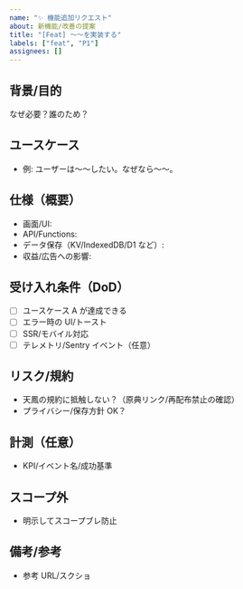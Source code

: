 ```yaml
---
name: "✨ 機能追加リクエスト"
about: 新機能/改善の提案
title: "[Feat] 〜〜を実装する"
labels: ["feat", "P1"]
assignees: []
---
```


## 背景/目的

なぜ必要？誰のため？

## ユースケース

- 例: ユーザーは〜〜したい。なぜなら〜〜。

## 仕様（概要）

- 画面/UI:
- API/Functions:
- データ保存（KV/IndexedDB/D1 など）:
- 収益/広告への影響:

## 受け入れ条件（DoD）

- [ ] ユースケース A が達成できる
- [ ] エラー時の UI/トースト
- [ ] SSR/モバイル対応
- [ ] テレメトリ/Sentry イベント（任意）

## リスク/規約

- 天鳳の規約に抵触しない？（原典リンク/再配布禁止の確認）
- プライバシー/保存方針 OK？

## 計測（任意）

- KPI/イベント名/成功基準

## スコープ外

- 明示してスコープブレ防止

## 備考/参考

- 参考 URL/スクショ
